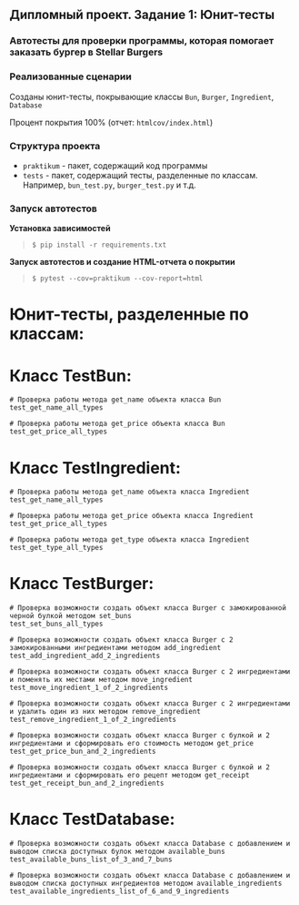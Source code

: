## Дипломный проект. Задание 1: Юнит-тесты

### Автотесты для проверки программы, которая помогает заказать бургер в Stellar Burgers

### Реализованные сценарии

Созданы юнит-тесты, покрывающие классы `Bun`, `Burger`, `Ingredient`, `Database`

Процент покрытия 100% (отчет: `htmlcov/index.html`)

### Структура проекта

- `praktikum` - пакет, содержащий код программы
- `tests` - пакет, содержащий тесты, разделенные по классам. Например, `bun_test.py`, `burger_test.py` и т.д.

### Запуск автотестов

**Установка зависимостей**

> `$ pip install -r requirements.txt`

**Запуск автотестов и создание HTML-отчета о покрытии**

>  `$ pytest --cov=praktikum --cov-report=html`

# Юнит-тесты, разделенные по классам:

  # Класс TestBun:

    # Проверка работы метода get_name объекта класса Bun
    test_get_name_all_types
	
    # Проверка работы метода get_price объекта класса Bun
    test_get_price_all_types

  # Класс TestIngredient:

    # Проверка работы метода get_name объекта класса Ingredient
    test_get_name_all_types
	
    # Проверка работы метода get_price объекта класса Ingredient
    test_get_price_all_types
	
    # Проверка работы метода get_type объекта класса Ingredient
    test_get_type_all_types
	
  # Класс TestBurger:

    # Проверка возможности создать объект класса Burger с замокированной черной булкой методом set_buns
    test_set_buns_all_types
	
    # Проверка возможности создать объект класса Burger с 2 замокированными ингредиентами методом add_ingredient
    test_add_ingredient_add_2_ingredients
	
    # Проверка возможности создать объект класса Burger с 2 ингредиентами и поменять их местами методом move_ingredient
    test_move_ingredient_1_of_2_ingredients
	
    # Проверка возможности создать объект класса Burger с 2 ингредиентами и удалить один из них методом remove_ingredient
    test_remove_ingredient_1_of_2_ingredients
	
    # Проверка возможности создать объект класса Burger с булкой и 2 ингредиентами и сформировать его стоимость методом get_price
    test_get_price_bun_and_2_ingredients
	
    # Проверка возможности создать объект класса Burger с булкой и 2 ингредиентами и сформировать его рецепт методом get_receipt
    test_get_receipt_bun_and_2_ingredients
	
  # Класс TestDatabase:

    # Проверка возможности создать объект класса Database с добавлением и выводом списка доступных булок методом available_buns
    test_available_buns_list_of_3_and_7_buns
	
    # Проверка возможности создать объект класса Database с добавлением и выводом списка доступных ингредиентов методом available_ingredients
    test_available_ingredients_list_of_6_and_9_ingredients
